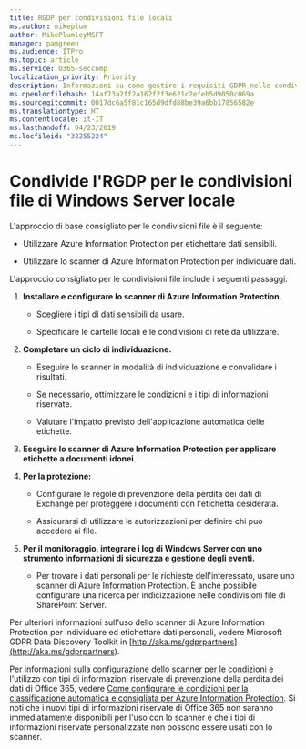 ```yaml
---
title: RGDP per condivisioni file locali
ms.author: mikeplum
author: MikePlumleyMSFT
manager: pamgreen
ms.audience: ITPro
ms.topic: article
ms.service: O365-seccomp
localization_priority: Priority
description: Informazioni su come gestire i requisiti GDPR nelle condivisioni file di Windows Server locale.
ms.openlocfilehash: 14af73a2ff2a162f2f3e621c2efeb5d9050c069a
ms.sourcegitcommit: 0017dc6a5f81c165d9dfd88be39a6bb17856582e
ms.translationtype: HT
ms.contentlocale: it-IT
ms.lasthandoff: 04/23/2019
ms.locfileid: "32255224"
---
```

# <a name="gdpr-for-on-premises-windows-server-file-shares"></a>Condivide l'RGDP per le condivisioni file di Windows Server locale

L'approccio di base consigliato per le condivisioni file è il seguente:

-   Utilizzare Azure Information Protection per etichettare dati sensibili.

-   Utilizzare lo scanner di Azure Information Protection per individuare dati.

L'approccio consigliato per le condivisioni file include i seguenti passaggi:

1.  **Installare e configurare lo scanner di Azure Information Protection.**

    -   Scegliere i tipi di dati sensibili da usare.

    -   Specificare le cartelle locali e le condivisioni di rete da utilizzare.

2.  **Completare un ciclo di individuazione.**

    -   Eseguire lo scanner in modalità di individuazione e convalidare i risultati.

    -   Se necessario, ottimizzare le condizioni e i tipi di informazioni riservate.

    -   Valutare l'impatto previsto dell'applicazione automatica delle etichette.

3.  **Eseguire lo scanner di Azure Information Protection per applicare etichette a documenti idonei**.

4.  **Per la protezione:**

    -   Configurare le regole di prevenzione della perdita dei dati di Exchange per proteggere i documenti con l'etichetta desiderata.

    -   Assicurarsi di utilizzare le autorizzazioni per definire chi può accedere ai file.

5.  **Per il monitoraggio, integrare i log di Windows Server con uno strumento informazioni di sicurezza e gestione degli eventi.**

    -   Per trovare i dati personali per le richieste dell'interessato, usare uno scanner di Azure Information Protection. È anche possibile configurare una ricerca per indicizzazione nelle condivisioni file di SharePoint Server.

Per ulteriori informazioni sull'uso dello scanner di Azure Information Protection per individuare ed etichettare dati personali, vedere Microsoft GDPR Data Discovery Toolkit in [http://aka.ms/gdprpartners](<http://aka.ms/gdprpartners>).

Per informazioni sulla configurazione dello scanner per le condizioni e l'utilizzo con tipi di informazioni riservate di prevenzione della perdita dei dati di Office 365, vedere [Come configurare le condizioni per la classificazione automatica e consigliata per Azure Information Protection](https://docs.microsoft.com/it-IT/information-protection/deploy-use/configure-policy-classification). Si noti che i nuovi tipi di informazioni riservate di Office 365 non saranno immediatamente disponibili per l'uso con lo scanner e che i tipi di informazioni riservate personalizzate non possono essere usati con lo scanner.
